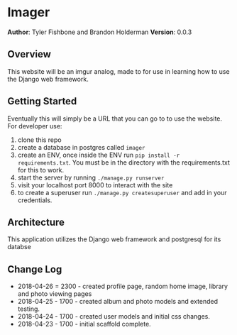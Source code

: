 # Imager

**Author**: Tyler Fishbone and Brandon Holderman
**Version**: 0.0.3

## Overview
This website will be an imgur analog, made to for use in learning how to use the Django web framework.

## Getting Started
Eventually this will simply be a URL that you can go to to use the website.
For developer use:
1. clone this repo
2. create a database in postgres called `imager`
3. create an ENV, once inside the ENV run `pip install -r requirements.txt`. You must be in the directory with the requirements.txt for this to work.
4. start the server by running `./manage.py runserver`
5. visit your localhost port 8000 to interact with the site
6. to create a superuser run `./manage.py createsuperuser` and add in your credentials.

## Architecture
This application utilizes the Django web framework and postgresql for its databse

## Change Log
* 2018-04-26 = 2300 - created profile page, random home image, library and photo viewing pages
* 2018-04-25 - 1700 - created album and photo models and extended testing.
* 2018-04-24 - 1700 - created user models and initial css changes.
* 2018-04-23 - 1700 - initial scaffold complete.
